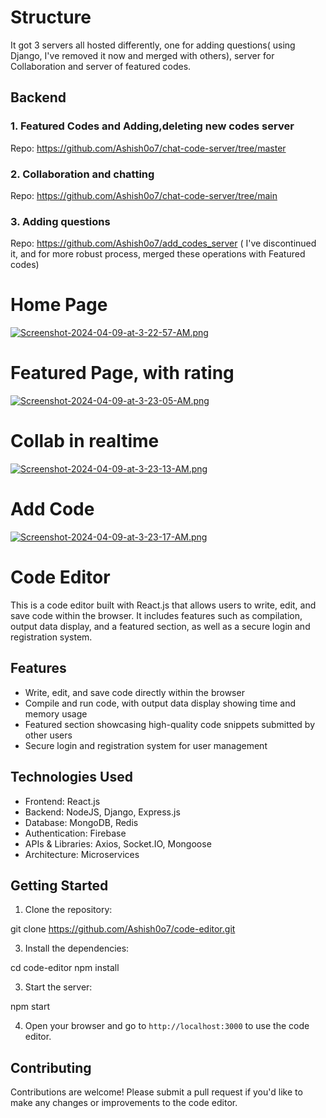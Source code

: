 # Structure
It got 3 servers all hosted differently, one for adding questions( using Django, I've removed it now and merged with others), server for Collaboration and server of featured codes.

## Backend

### 1. Featured Codes and Adding,deleting new codes server
Repo: https://github.com/Ashish0o7/chat-code-server/tree/master

### 2. Collaboration and chatting
Repo: https://github.com/Ashish0o7/chat-code-server/tree/main

### 3. Adding questions
Repo: https://github.com/Ashish0o7/add_codes_server
( I've discontinued it, and for more robust process, merged these operations with Featured codes)


# Home Page
[![Screenshot-2024-04-09-at-3-22-57-AM.png](https://i.postimg.cc/P5GcMpf6/Screenshot-2024-04-09-at-3-22-57-AM.png)](https://postimg.cc/fJKBzb9X)
# Featured Page, with rating
[![Screenshot-2024-04-09-at-3-23-05-AM.png](https://i.postimg.cc/rwNDV4K3/Screenshot-2024-04-09-at-3-23-05-AM.png)](https://postimg.cc/jDCxvL64)
# Collab in realtime
[![Screenshot-2024-04-09-at-3-23-13-AM.png](https://i.postimg.cc/bJNkcTgm/Screenshot-2024-04-09-at-3-23-13-AM.png)](https://postimg.cc/JyvGjj9X)
# Add Code
[![Screenshot-2024-04-09-at-3-23-17-AM.png](https://i.postimg.cc/k43MWX6K/Screenshot-2024-04-09-at-3-23-17-AM.png)](https://postimg.cc/mcjGs4Sg)
# Code Editor

This is a code editor built with React.js that allows users to write, edit, and save code within the browser. It includes features such as compilation, output data display, and a featured section, as well as a secure login and registration system.

## Features

- Write, edit, and save code directly within the browser
- Compile and run code, with output data display showing time and memory usage
- Featured section showcasing high-quality code snippets submitted by other users
- Secure login and registration system for user management

## Technologies Used

- Frontend: React.js
- Backend: NodeJS, Django, Express.js
- Database: MongoDB, Redis
- Authentication: Firebase
- APIs & Libraries: Axios, Socket.IO, Mongoose
- Architecture: Microservices
  


## Getting Started

1. Clone the repository:
   
git clone https://github.com/Ashish0o7/code-editor.git


3. Install the dependencies:

cd code-editor
npm install


3. Start the server:

npm start



4. Open your browser and go to `http://localhost:3000` to use the code editor.

## Contributing

Contributions are welcome! Please submit a pull request if you'd like to make any changes or improvements to the code editor.

##
